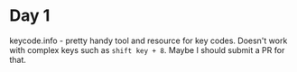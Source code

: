 # Day 1
keycode.info - pretty handy tool and resource for key codes. Doesn't work with complex keys such as `shift key + 8`. Maybe I should submit a PR for that.